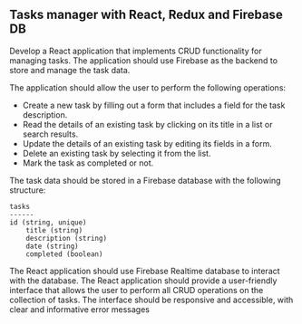 ## Tasks manager with React, Redux and Firebase DB

Develop a React application that implements CRUD functionality for managing tasks. The application should use Firebase as the backend to store and manage the task data.

The application should allow the user to perform the following operations:

- Create a new task by filling out a form that includes a field for the task description.
- Read the details of an existing task by clicking on its title in a list or search results.
- Update the details of an existing task by editing its fields in a form.
- Delete an existing task by selecting it from the list.
- Mark the task as completed or not.

The task data should be stored in a Firebase database with the following structure:

```
tasks
------
id (string, unique)
    title (string)
    description (string)
    date (string)
    completed (boolean)
```

The React application should use Firebase Realtime database to interact with the database.
The React application should provide a user-friendly interface that allows the user to perform all CRUD operations on the collection of tasks. The interface should be responsive and accessible, with clear and informative error messages
